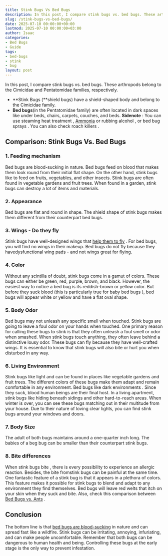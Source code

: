 ```yaml
---
title: Stink Bugs Vs Bed Bugs
description: In this post, I compare stink bugs vs. bed bugs. These arthropods belong to the Cimicidae and Pentatomidae families, respectively. - Stink Bugs shield bugs...
slug: /stink-bugs-vs-bed-bugs/
date: 2025-07-10 00:00:00+00:00
lastmod: 2025-07-10 00:00:00+03:00
author: Isaac
categories:
- Bed Bugs
- Guide
tags:
- bed-bugs
- stink
- bug
layout: post
---
```

In this post, I compare stink bugs vs. bed bugs. These arthropods belong to the Cimicidae and Pentatomidae families, respectively.
- **Stink Bugs (**shield bugs) have a shield-shaped body and belong to the Cimicidae family.
- **Bed bugs**(in the Pentatomidae family) are often located in dark spaces like under beds, chairs, carpets, couches, and beds.
**Sidenote**
: You can use
steaming heat treatment
,
[Ammonia](https://pestpolicy.com/does-ammonia-kill-[bed-bugs](https://pestpolicy.com/what-do-stink-bugs-eat/)/)
or
rubbing alcohol
, or
bed bug sprays
. You can also check
roach killers
.

## Comparison: Stink Bugs Vs. Bed Bugs
### 1. Feeding mechanism
Bed bugs are blood-sucking in nature. Bed bugs feed on blood that makes them look round from their initial flat shape.
On the other hand, stink bugs like to feed on fruits, vegetables, and other insects. Stink bugs are often found in vegetable gardens and fruit trees. When found in a garden, stink
bugs can destroy a lot of items
and materials.
### 2. Appearance
Bed bugs are flat and round
in shape. The shield shape of stink
bugs makes them different
from their counterpart bed bugs.
### 3. Wings - Do they fly
Stink bugs have well-designed wings that
[help them to fly](https://www.terminix.com/pest-control/stink-bugs/behavior/do-stink-bugs-fly/)
. For
bed bugs, you will find no wings
in their makeup.
Bed bugs do not fly
because they havedysfunctional wing pads - and not wings great for flying.
### 4. Color
Without any scintilla of doubt, stink bugs come in a gamut of colors. These bugs can either be green, red, purple, brown, and black. However, the easiest way to
notice a bed bug
is its reddish-brown or yellow color. But before they suck blood (this is particularly true for
baby bed bugs
), bed bugs will appear white or yellow and have a flat oval shape.
### 5. Body Odor
Bed bugs may not
unleash any specific smell
when touched. Stink bugs are going to leave a foul odor on your hands when touched. One primary reason for calling these bugs to stink is that they often unleash a foul smell or odor when smashed.
When stink bugs touch anything, they often leave behind a distinctive lousy odor. These
bugs can fly because
they have well-crafted wings. It is essential to know that stink
bugs will also bite
or hurt you when disturbed in any way.
### 6. Living Environment
Stink bugs like light and can be found in places like vegetable gardens and fruit trees. The different colors of these bugs make them adapt and remain comfortable in any environment. Bed bugs
like dark environments
. Since they suck, blood human beings are their final host.
In a living apartment, stink
bugs like hiding
beneath sidings and other hard-to-reach areas. When winter is over, you can
see these bugs
matching out in their multitude from your house. Due to their nature of loving clear lights, you can find stink bugs around your windows and doors.
### 7. Body Size
The adult of both bugs maintains around a one-quarter inch long. The babies of a beg bug can be smaller than their counterpart stink bugs.
### 8. Bite differences
When stink
bugs bite
, there is every possibility to experience an allergic reaction. Besides, the
bite fromstink bugs
can be painful at the same time. One fantastic feature of a stink bug is that it appears in a plethora of colors.
This feature makes it possible for stink bugs to blend and adapt to any environment they find themselves.
Bed bugs will leave red welts
that itch on your skin when they suck and bite.
Also, check this comparison between
[Bed Bugs vs. Ants](https://pestpolicy.com/bed-bugs-vs-ants/)
.
## Conclusion
The bottom line is that
[bed bugs are blood-sucking](https://pestpolicy.com/how-do-bed-bugs-spread/)
in nature and can spread fast like a wildfire. Stink bugs can be irritating, annoying, infuriating, and can make people uncomfortable.
Remember that both bugs can be dangerous to human health and being. Controlling these bugs at the early stage is the only way to prevent infestation.